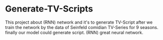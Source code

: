 # Generate-TV-Scripts

This project about (RNN) network and it's to generate TV-Script after we train the network by the data of Seinfeld comidian TV-Series for 9 seasons.
finally our model could generate script.
(RNN) great neural network.
